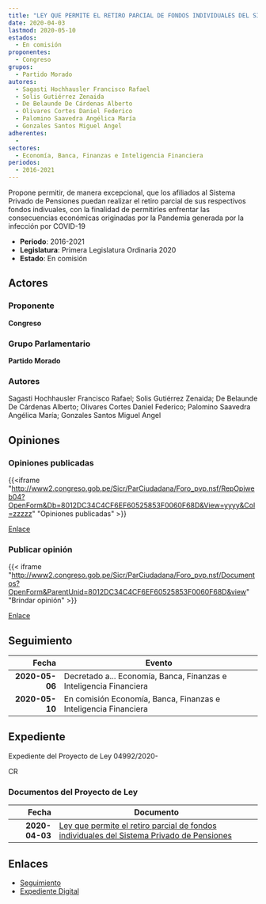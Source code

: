```yaml
---
title: "LEY QUE PERMITE EL RETIRO PARCIAL DE FONDOS INDIVIDUALES DEL SISTEMA PRIVADO DE PENSIONES"
date: 2020-04-03
lastmod: 2020-05-10
estados: 
  - En comisión
proponentes: 
  - Congreso
grupos: 
  - Partido Morado
autores: 
  - Sagasti Hochhausler Francisco Rafael
  - Solis Gutiérrez Zenaida
  - De Belaunde De Cárdenas Alberto
  - Olivares Cortes Daniel Federico
  - Palomino Saavedra Angélica María
  - Gonzales Santos Miguel Angel
adherentes: 
  - 
sectores: 
  - Economía, Banca, Finanzas e Inteligencia Financiera
periodos: 
  - 2016-2021
---
```


Propone permitir, de manera excepcional, que los afiliados al Sistema Privado de Pensiones puedan realizar el retiro parcial de sus respectivos fondos indivuales, con la finalidad de permitirles enfrentar las consecuencias económicas originadas por la Pandemia generada por la infección por COVID-19

- **Periodo**: 2016-2021
- **Legislatura**: Primera Legislatura Ordinaria 2020
- **Estado**: En comisión

## Actores

### Proponente

**Congreso**

### Grupo Parlamentario

**Partido Morado**

### Autores

Sagasti Hochhausler Francisco Rafael; Solis Gutiérrez Zenaida; De Belaunde De Cárdenas Alberto; Olivares Cortes Daniel Federico; Palomino Saavedra Angélica María; Gonzales Santos Miguel Angel


## Opiniones

### Opiniones publicadas

{{<iframe "http://www2.congreso.gob.pe/Sicr/ParCiudadana/Foro_pvp.nsf/RepOpiweb04?OpenForm&Db=8012DC34C4CF6EF60525853F0060F68D&View=yyyy&Col=zzzzz" "Opiniones publicadas" >}}

[Enlace](http://www2.congreso.gob.pe/Sicr/ParCiudadana/Foro_pvp.nsf/RepOpiweb04?OpenForm&Db=8012DC34C4CF6EF60525853F0060F68D&View=yyyy&Col=zzzzz)
### Publicar opinión

{{< iframe "http://www2.congreso.gob.pe/Sicr/ParCiudadana/Foro_pvp.nsf/Documentos?OpenForm&ParentUnid=8012DC34C4CF6EF60525853F0060F68D&view" "Brindar opinión" >}}

[Enlace](http://www2.congreso.gob.pe/Sicr/ParCiudadana/Foro_pvp.nsf/Documentos?OpenForm&ParentUnid=8012DC34C4CF6EF60525853F0060F68D&view)

## Seguimiento

| Fecha | Evento |
|------:|--------|
| **2020-05-06** | Decretado a... Economía, Banca, Finanzas e Inteligencia Financiera|
| **2020-05-10** | En comisión Economía, Banca, Finanzas e Inteligencia Financiera|


## Expediente

Expediente del Proyecto de Ley 04992/2020-

CR


### Documentos del Proyecto de Ley

| Fecha | Documento |
|------:|--------|
| **2020-04-03** | [Ley que permite el retiro parcial de fondos individuales del Sistema Privado de Pensiones](http://www.leyes.congreso.gob.pe/Documentos/2016_2021/Proyectos_de_Ley_y_de_Resoluciones_Legislativas/PL04992_20200403.pdf) |

## Enlaces 

- [Seguimiento](http://www2.congreso.gob.pe/Sicr/TraDocEstProc/CLProLey2016.nsf/f7fff46988ca05b1052578e100829cc7/ba42d2c13833b75f05258540000ea84c?OpenDocument)
- [Expediente Digital](http://www2.congreso.gob.pe/Sicr/TraDocEstProc/CLProLey2016.nsf/f7fff46988ca05b1052578e100829cc7/ba42d2c13833b75f05258540000ea84c?OpenDocument&Click=05257FB7005EB655.eb71d0cf91d8294e05256cdf006b5706/$Body/0.1C6C)
